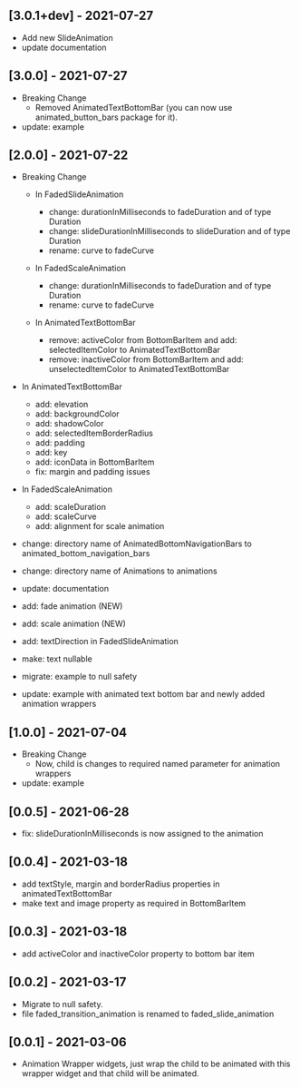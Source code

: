 ## [3.0.1+dev] - 2021-07-27
* Add new SlideAnimation
* update documentation

## [3.0.0] - 2021-07-27

* Breaking Change
    - Removed AnimatedTextBottomBar (you can now use animated_button_bars package for it).
* update: example

## [2.0.0] - 2021-07-22

* Breaking Change
    - In FadedSlideAnimation
        - change: durationInMilliseconds to fadeDuration and of type Duration
        - change: slideDurationInMilliseconds to slideDuration and of type Duration
        - rename: curve to fadeCurve

    - In FadedScaleAnimation
        - change: durationInMilliseconds to fadeDuration and of type Duration
        - rename: curve to fadeCurve

    - In AnimatedTextBottomBar
        - remove: activeColor from BottomBarItem and add: selectedItemColor to AnimatedTextBottomBar
        - remove: inactiveColor from BottomBarItem and add: unselectedItemColor to AnimatedTextBottomBar

* In AnimatedTextBottomBar
    - add: elevation
    - add: backgroundColor
    - add: shadowColor
    - add: selectedItemBorderRadius
    - add: padding
    - add: key
    - add: iconData in BottomBarItem
    - fix: margin and padding issues

* In FadedScaleAnimation
    - add: scaleDuration
    - add: scaleCurve
    - add: alignment for scale animation

* change: directory name of AnimatedBottomNavigationBars to animated_bottom_navigation_bars
* change: directory name of Animations to animations

* update: documentation
* add: fade animation (NEW)
* add: scale animation (NEW)
* add: textDirection in FadedSlideAnimation
* make: text nullable
* migrate: example to null safety
* update: example with animated text bottom bar and newly added animation wrappers

## [1.0.0] - 2021-07-04

* Breaking Change
  - Now, child is changes to required named parameter for animation wrappers
* update: example

## [0.0.5] - 2021-06-28

* fix: slideDurationInMilliseconds is now assigned to the animation

## [0.0.4] - 2021-03-18

* add textStyle, margin and borderRadius properties in animatedTextBottomBar
* make text and image property as required in BottomBarItem

## [0.0.3] - 2021-03-18

* add activeColor and inactiveColor property to bottom bar item

## [0.0.2] - 2021-03-17

* Migrate to null safety.
* file faded_transition_animation is renamed to faded_slide_animation

## [0.0.1] - 2021-03-06

* Animation Wrapper widgets, just wrap the child to be animated with this wrapper widget and that child will be animated.